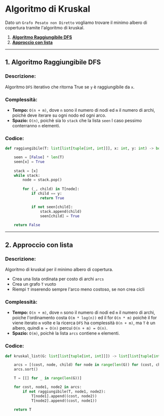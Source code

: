 # Algoritmo di Kruskal

Dato un `Grafo Pesato non Diretto` vogliamo trovare il minimo albero di copertura tramite l'algoritmo di kruskal.

1. [**Algoritmo Raggiungibile DFS**](#1-algoritmo-raggiungibile-dfs)
2. [**Approccio con lista**](#2-approccio-con-lista)

---

## 1. Algoritmo Raggiungibile DFS

### Descrizione:
Algoritmo `DFS` iterativo che ritorna True se `y` è raggiungibile da `x`.

### Complessità:
- **Tempo:** `O(n + m)`, dove `n` sono il numero di nodi ed `m` il numero di archi, poichè deve iterare su ogni nodo ed ogni arco.
- **Spazio:** `O(n)`, poichè sia lo `stack` che la lista `seen` l caso pessimo conterranno `n` elementi.

### Codice:
```python
def raggiungibile(T: list[list[tuple[int, int]]], x: int, y: int) -> bool:

    seen = [False] * len(T)
    seen[x] = True
    
    stack = [x]
    while stack:
        node = stack.pop()
            
        for (_, child) in T[node]:
            if child == y:
                return True

            if not seen[child]:
                stack.append(child)
                seen[child] = True
    
    return False

```

---

## 2. Approccio con lista

### Descrizione:
Algoritmo di kruskal per il minimo albero di copertura.
- Crea una lista ordinata per costo di archi `arcs`
- Crea un grafo `T` vuoto
- Riempi `T` inserendo sempre l'arco meno costoso, se non crea cicli

### Complessità:
- **Tempo:** `O(n + m)`, dove `n` sono il numero di nodi ed `m` il numero di archi, poiche l'ordinamento costa `O(m * log(n))` ed il for `O(n * m)` poichè il for viene iterato `m` volte e la ricerca `DFS` ha complessità `O(n + m)`, ma `T` è un albero, quindi `m = O(n)` percui `O(n + m) = O(n)`.
- **Spazio:** `O(m)`, poichè la lista `arcs` contiene `m` elementi.

### Codice:
```python
def kruskal_list(G: list[list[tuple[int, int]]]) -> list[list[tuple[int, int]]]:

    arcs = [(cost, node, child) for node in range(len(G)) for (cost, child) in G[node]]
    arcs.sort()

    T = [[] for _ in range(len(G))]

    for cost, node1, node2 in arcs:
        if not raggiungibile(T, node1, node2):
            T[node1].append((cost, node2)) 
            T[node2].append((cost, node1))
    
    return T
```
